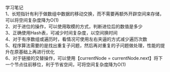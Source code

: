 学习笔记  
1、长短指针有利于做数组中数据的移动交换，而不需要再额外开辟空间来存储，可以将空间复杂度降为O(1)  
2、对于进位的操作，可以使用取模的方式，判断进位后的数值是多少  
3、正确使用Hash表，可减少时间复杂度，以空间换时间  
4、对于有序数组或遍历时，看情况可使用左右夹逼的方式减少遍历次数  
5、程序算法需要的是找出重复子问题，然后再对重复的子问题做处理，性能的提升在原基础上再进行优化  
6、对于链接的交替操作，可以使用【currentNode = currentNode.next】将下一个节点往前移位，利于节省空间，可将空间复杂度降为O(1)  
